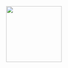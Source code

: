 
<!-- My Gif the Dragon Ball -->
<div>
  <image width="150px" src="https://github.com/morgan-ariel/morgan-ariel/blob/main/dragon-ball-gif.gif" />
</div>

<!---
Welcome to my personal repository! :)
--->

